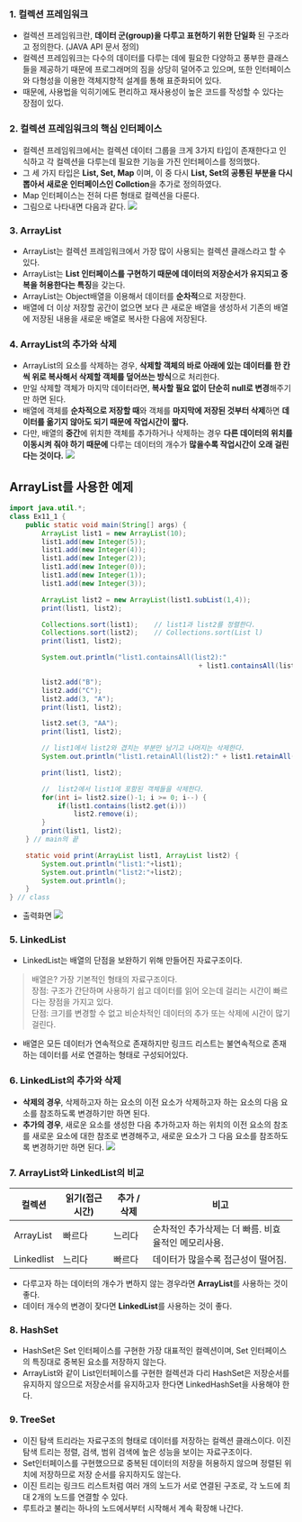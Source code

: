 ### 1. 컬렉션 프레임워크
- 컬렉션 프레임워크란, **데이터 군(group)을 다루고 표현하기 위한 단일화** 된 구조라고 정의한다. (JAVA API 문서 정의)
- 컬렉션 프레임워크는 다수의 데이터를 다루는 데에 필요한 다양하고 풍부한 클래스들을 제공하기 때문에 프로그래머의 짐을 상당히 덜어주고 있으며, 또한 인터페이스와 다형성을 이용한 객체지향적 설계를 통해 표준화되어 있다.
- 때문에, 사용법을 익히기에도 편리하고 재사용성이 높은 코드를 작성할 수 있다는 장점이 있다.


### 2. 컬렉션 프레임워크의 핵심 인터페이스
- 컬렉션 프레임워크에서는 컬렉션 데이터 그룹을 크게 3가지 타입이 존재한다고 인식하고 각 컬렉션을 다루는데 필요한 기능을 가진 인터페이스를 정의했다.
- 그 세 가지 타입은 **List, Set, Map** 이며, 이 중 다시 **List, Set의 공통된 부분을 다시 뽑아서 새로운 인터페이스인 Collction**을 추가로 정의하였다.
- Map 인터페이스는 전혀 다른 형태로 컬렉션을 다룬다.
- 그림으로 나타내면 다음과 같다.
![](https://images.velog.io/images/cil05265/post/99a3e6a1-5a6b-4a0a-9447-b7fdb0bff3db/KakaoTalk_Photo_2021-11-21-02-10-18.jpeg)

### 3. ArrayList
- ArrayList는 컬렉션 프레임워크에서 가장 많이 사용되는 컬렉션 클래스라고 할 수 있다.
- ArrayList는 **List 인터페이스를 구현하기 때문에 데이터의 저장순서가 유지되고 중복을 허용한다는 특징**을 갖는다.
- ArrayList는 Object배열을 이용해서 데이터를 **순차적**으로 저장한다.
- 배열에 더 이상 저장할 공간이 없으면 보다 큰 새로운 배열을 생성하서 기존의 배열에 저장된 내용을 새로운 배열로 복사한 다음에 저장된다.

### 4. ArrayList의 추가와 삭제
- ArrayList의 요소를 삭제하는 경우, **삭제할 객체의 바로 아래에 있는 데이터를 한 칸 씩 위로 복사해서 삭제할 객체를 덮어쓰는 방식**으로 처리한다.
- 만일 삭제할 객체가 마지막 데이터라면, **복사할 필요 없이 단순히 null로 변경**해주기만 하면 된다.
- 배열에 객체를 **순차적으로 저장할 때**와 객체를 **마지막에 저장된 것부터 삭제**하면 **데이터를 옮기지 않아도 되기 때문에 작업시간이 짧다.**
- 다만, 배열의 **중간**에 위치한 객체를 추가하거나 삭제하는 경우 **다른 데이터의 위치를 이동시켜 줘야 하기 때문에** 다루는 데이터의 개수가 **많을수록 작업시간이 오래 걸린다는 것이다.**
![](https://images.velog.io/images/cil05265/post/3c20a040-2d07-4df7-8d22-67b504fcbdbf/KakaoTalk_Photo_2021-11-21-02-53-45.jpeg)


## ArrayList를 사용한 예제

```java
import java.util.*;
class Ex11_1 {
	public static void main(String[] args) {
		ArrayList list1 = new ArrayList(10);
		list1.add(new Integer(5));
		list1.add(new Integer(4));
		list1.add(new Integer(2));
		list1.add(new Integer(0));
		list1.add(new Integer(1));
		list1.add(new Integer(3));

		ArrayList list2 = new ArrayList(list1.subList(1,4)); 
		print(list1, list2);

		Collections.sort(list1);	// list1과 list2를 정렬한다.
		Collections.sort(list2);	// Collections.sort(List l)
		print(list1, list2);

		System.out.println("list1.containsAll(list2):"
                                               + list1.containsAll(list2));

		list2.add("B");
		list2.add("C");
		list2.add(3, "A");
		print(list1, list2);

		list2.set(3, "AA");
		print(list1, list2);

		// list1에서 list2와 겹치는 부분만 남기고 나머지는 삭제한다.
		System.out.println("list1.retainAll(list2):" + list1.retainAll(list2));

		print(list1, list2);

		//  list2에서 list1에 포함된 객체들을 삭제한다.
		for(int i= list2.size()-1; i >= 0; i--) {
			if(list1.contains(list2.get(i)))
				list2.remove(i);
		}
		print(list1, list2);
	} // main의 끝

	static void print(ArrayList list1, ArrayList list2) {
		System.out.println("list1:"+list1);
		System.out.println("list2:"+list2);
		System.out.println();		
	}
} // class

```

- 출력화면
![](https://images.velog.io/images/cil05265/post/47f4dd77-943a-4f71-9c8c-7cad4044ab6e/%E3%82%B9%E3%82%AF%E3%83%AA%E3%83%BC%E3%83%B3%E3%82%B7%E3%83%A7%E3%83%83%E3%83%88%202021-11-21%203.44.26.png)



### 5. LinkedList
- LinkedList는 배열의 단점을 보완하기 위해 만들어진 자료구조이다.

> 배열은? 가장 기본적인 형태의 자료구조이다. <br>
  장점: 구조가 간단하며 사용하기 쉽고 데이터를 읽어 오는데 걸리는 시간이 빠르다는 장점을 가지고 있다. <Br>
  단점: 크기를 변경할 수 없고 비순차적인 데이터의 추가 또는 삭제에 시간이 많기 걸린다.

- 배열은 모든 데이터가 연속적으로 존재하지만 링크드 리스트는 불연속적으로 존재하는 데이터를 서로 연결하는 형태로 구성되어있다.

### 6. LinkedList의 추가와 삭제
- **삭제의 경우**, 삭제하고자 하는 요소의 이전 요소가 삭제하고자 하는 요소의 다음 요소를 참조하도록 변경하기만 하면 된다.
- **추가의 경우**, 새로운 요소를 생성한 다음 추가하고자 하는 위치의 이전 요소의 참조를 새로운 요소에 대한 참조로 변경해주고, 새로운 요소가 그 다음 요소를 참조하도록 변경하기만 하면 된다.
![](https://images.velog.io/images/cil05265/post/1e53f81e-96fd-4ea7-9452-f2c5d2473814/KakaoTalk_Photo_2021-11-21-03-21-23.jpeg)

### 7. ArrayList와 LinkedList의 비교
| 컬렉션     | 읽기(접근시간)| 추가 / 삭제 | 비고 |
-----------|-----------|-----------|-----------
| ArrayList | 빠르다 | 느리다 | 순차적인 추가삭제는 더 빠름. 비효율적인 메모리사용. |
| Linkedlist  | 느리다 | 빠르다 | 데이터가 많을수록 접근성이 떨어짐.|

- 다루고자 하는 데이터의 개수가 변하지 않는 경우라면 **ArrayList**를 사용하는 것이 좋다.
- 데이터 개수의 변경이 잦다면 **LinkedList**를 사용하는 것이 좋다.


### 8. HashSet
- HashSet은 Set 인터페이스를 구현한 가장 대표적인 컬렉션이며, Set 인터페이스의 특징대로 중복된 요소를 저장하지 않는다.
- ArrayList와 같이 List인터페이스를 구현한 컬렉션과 다리 HashSet은 저장순서를 유지하지 않으므로 저장순서를 유지하고자 한다면 LinkedHashSet을 사용해야 한다.

### 9. TreeSet
- 이진 탐색 트리라는 자료구조의 형태로 데이터를 저장하는 컬렉션 클래스이다. 이진 탐색 트리는 정렬, 검색, 범위 검색에 높은 성능을 보이는 자료구조이다.
- Set인터페이스를 구현했으므로 중복된 데이터의 저장을 허용하지 않으며 정렬된 위치에 저장하므로 저장 순서를 유지하지도 않는다.
- 이진 트리는 링크드 리스트처럼 여러 개의 노드가 서로 연결된 구조로, 각 노드에 최대 2개의 노드를 연결할 수 있다.
- 루트라고 불리는 하나의 노드에서부터 시작해서 계속 확장해 나간다.












